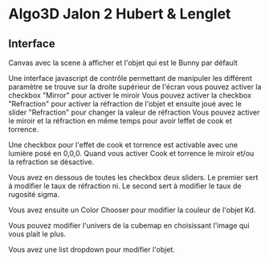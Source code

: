 # Algo3D Jalon 2 Hubert & Lenglet 

## Interface

Canvas avec la scene à afficher et l'objet qui est le Bunny par défault

Une interface javascript de contrôle permettant de manipuler les différent paramètre se trouve sur la droite supérieur de l'écran
vous pouvez activer la checkbox "Mirror" pour activer le miroir
Vous pouvez activer la checkbox "Refraction" pour activer la réfraction de l'objet et ensuite joué avec le slider "Refraction" pour changer la valeur de réfraction
Vous pouvez activer le miroir et la réfraction en même temps pour avoir leffet de cook et torrence.

Une checkbox pour l'effet de cook et torrence est activable avec une lumière posé en 0,0,0.
Quand vous activer Cook et torrence le miroir et/ou la refraction se désactive. 

Vous avez en dessous de toutes les checkbox deux sliders. 
Le premier sert à modifier le taux de réfraction ni. 
Le second sert à modifier le taux de rugosité sigma. 

Vous avez ensuite un Color Chooser pour modifier la couleur de l'objet Kd. 

Vous pouvez modifier l'univers de la cubemap en choisissant l'image qui vous plait le plus. 

Vous avez une list dropdown pour modifier l'objet. 
